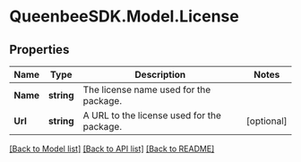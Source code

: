 
# QueenbeeSDK.Model.License

## Properties

Name | Type | Description | Notes
------------ | ------------- | ------------- | -------------
**Name** | **string** | The license name used for the package. | 
**Url** | **string** | A URL to the license used for the package. | [optional] 

[[Back to Model list]](../README.md#documentation-for-models)
[[Back to API list]](../README.md#documentation-for-api-endpoints)
[[Back to README]](../README.md)


